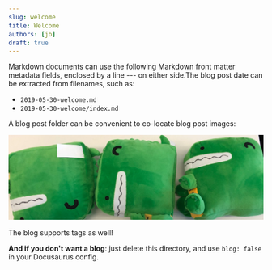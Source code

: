 ```yaml
---
slug: welcome
title: Welcome
authors: [jb]
draft: true
---
```

Markdown documents can use the following Markdown front matter metadata fields, enclosed by a line --- on either side.The blog post date can be extracted from filenames, such as:

<!-- truncate -->

- `2019-05-30-welcome.md`
- `2019-05-30-welcome/index.md`

A blog post folder can be convenient to co-locate blog post images:

![Docusaurus Plushie](./docusaurus-plushie-banner.jpeg)

The blog supports tags as well!

**And if you don't want a blog**: just delete this directory, and use `blog: false` in your Docusaurus config.
